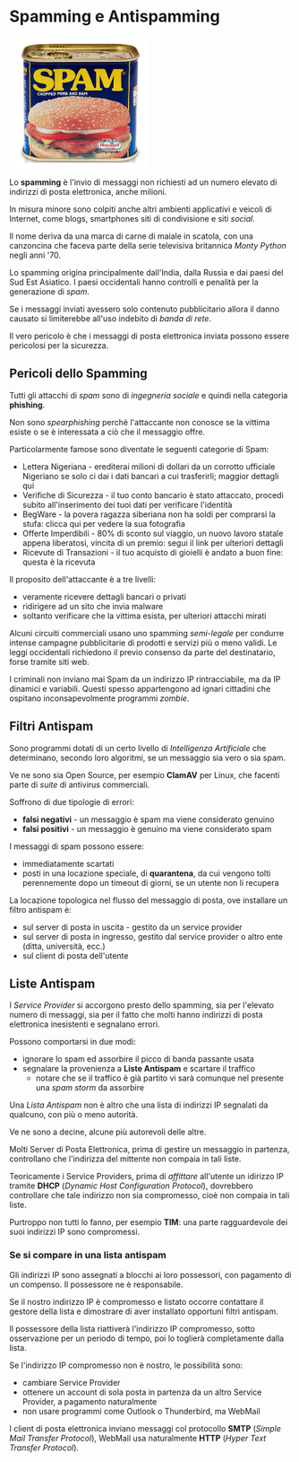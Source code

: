 # Spamming e Antispamming

![SpamSpam](../gitbook/images/spamspam.png)

Lo **spamming** è l'invio di messaggi non richiesti ad un numero elevato di indirizzi di posta elettronica, anche milioni.

In misura minore sono colpiti anche altri ambienti applicativi e veicoli di Internet, come blogs, smartphones siti di condivisione e siti _social_.

Il nome deriva da una marca di carne di maiale in scatola, con una canzoncina che faceva parte della serie televisiva britannica _Monty Python_ negli anni '70.

Lo spamming origina principalmente dall'India, dalla Russia e dai paesi del Sud Est Asiatico. I paesi occidentali hanno controlli e penalità per la generazione di _spam_.

Se i messaggi inviati avessero solo contenuto pubblicitario allora il danno causato si limiterebbe all'uso indebito di _banda di rete_.

Il vero pericolo è che i messaggi di posta elettronica inviata possono essere pericolosi per la sicurezza.

## Pericoli dello Spamming

Tutti gli attacchi di _spam_ sono di _ingegneria sociale_ e quindi nella categoria **phishing**.

Non sono _spearphishing_ perchè l'attaccante non conosce se la vittima esiste o se è interessata a ciò che il messaggio offre.

Particolarmente famose sono diventate le seguenti categorie di Spam:

* Lettera Nigeriana - erediterai milioni di dollari da un corrotto ufficiale Nigeriano se solo ci dai i dati bancari a cui trasferirli; maggior dettagli qui
* Verifiche di Sicurezza - il tuo conto bancario è stato attaccato, procedi subito all'inserimento dei tuoi dati per verificare l'identità
* BegWare - la povera ragazza siberiana non ha soldi per comprarsi la stufa: clicca qui per vedere la sua fotografia
* Offerte Imperdibili - 80% di sconto sul viaggio, un nuovo lavoro statale appena liberatosi, vincita di un premio: segui il link per ulteriori dettagli
* Ricevute di Transazioni - il tuo acquisto di gioielli è andato a buon fine: questa è la ricevuta

Il proposito dell'attaccante è a tre livelli:

* veramente ricevere dettagli bancari o privati
* ridirigere ad un sito che invia malware
* soltanto verificare che la vittima esista, per ulteriori attacchi mirati

Alcuni circuiti commerciali usano uno spamming _semi-legale_ per condurre intense campagne pubblicitarie di prodotti e servizi più o meno validi. Le leggi occidentali richiedono il previo consenso da parte del destinatario, forse tramite siti web.

I criminali non inviano mai Spam da un indirizzo IP rintracciabile, ma da IP dinamici e variabili. Questi spesso appartengono ad ignari cittadini che ospitano inconsapevolmente programmi _zombie_.

## Filtri Antispam

Sono programmi dotati di un certo livello di _Intelligenza Artificiale_ che determinano, secondo loro algoritmi, se un messaggio sia vero o sia spam.

Ve ne sono sia Open Source, per esempio **ClamAV** per Linux, che facenti parte di _suite_ di antivirus commerciali.

Soffrono di due tipologie di errori:

* **falsi negativi** - un messaggio è spam ma viene considerato genuino
* **falsi positivi** - un messaggio è genuino ma viene considerato spam

I messaggi di spam possono essere:

* immediatamente scartati
* posti in una locazione speciale, di **quarantena**, da cui vengono tolti perennemente dopo un timeout di giorni, se un utente non li recupera

La locazione topologica nel flusso del messaggio di posta, ove installare un filtro antispam è:

* sul server di posta in uscita - gestito da un service provider
* sul server di posta in ingresso, gestito dal service provider o altro ente (ditta, università, ecc.)
* sul client di posta dell'utente

## Liste Antispam

I _Service Provider_ si accorgono presto dello spamming, sia per l'elevato numero di messaggi, sia per il fatto che molti hanno indirizzi di posta elettronica inesistenti e segnalano errori.

Possono comportarsi in due modi:

* ignorare lo spam ed assorbire il picco di banda passante usata
* segnalare la provenienza a **Liste Antispam** e scartare il traffico
  * notare che se il traffico è già partito vi sarà comunque nel presente una _spam storm_ da assorbire

Una _Lista Antispam_ non è altro che una lista di indirizzi IP segnalati da qualcuno, con più o meno autorità.

Ve ne sono a decine, alcune più autorevoli delle altre.

Molti Server di Posta Elettronica, prima di gestire un messaggio in partenza, controllano che l'indirizza del mittente non compaia in tali liste.

Teoricamente i Service Providers, prima di _affittare_ all'utente un idirizzo IP tramite **DHCP** (_Dynamic Host Configuration Protocol_), dovrebbero controllare che tale indirizzo non sia compromesso, cioè non compaia in tali liste.

Purtroppo non tutti lo fanno, per esempio **TIM**: una parte ragguardevole dei suoi indirizzi IP sono compromessi.

### Se si compare in una lista antispam

Gli indirizzi IP sono assegnati a blocchi ai loro possessori, con pagamento di un compenso. Il possessore ne è responsabile.

Se il nostro indirizzo IP è compromesso e listato occorre contattare il gestore della lista e dimostrare di aver installato opportuni filtri antispam.

Il possessore della lista riattiverà l'indirizzo IP compromesso, sotto osservazione per un periodo di tempo, poi lo toglierà completamente dalla lista.

Se l'indirizzo IP compromesso non è nostro, le possibilità sono:

* cambiare Service Provider
* ottenere un account di sola posta in partenza da un altro Service Provider, a pagamento naturalmente
* non usare programmi come Outlook o Thunderbird, ma WebMail

I client di posta elettronica inviano messaggi col protocollo **SMTP** (_Simple Mail Transfer Protocol_), WebMail usa naturalmente **HTTP** (_Hyper Text Transfer Protocol_).
